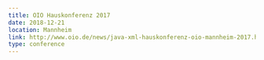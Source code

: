 ```yaml
---
title: OIO Hauskonferenz 2017
date: 2018-12-21
location: Mannheim
link: http://www.oio.de/news/java-xml-hauskonferenz-oio-mannheim-2017.htm?twa
type: conference
---
```

